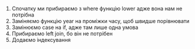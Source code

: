 1. Спочатку ми прибираємо з where функцію lower адже вона нам не потрібна
2. Заміняємо функцію year на проміжки часу, щоб швидше порівнювати
3. Замінюємо case на if, адже там лише одна умова
4. Прибираємо left join, бо він не потрібен
5. Додаємо індексування 
